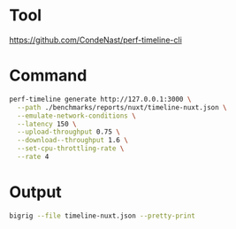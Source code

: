 # Tool

https://github.com/CondeNast/perf-timeline-cli

# Command

```bash
perf-timeline generate http://127.0.0.1:3000 \
  --path ./benchmarks/reports/nuxt/timeline-nuxt.json \
  --emulate-network-conditions \
  --latency 150 \
  --upload-throughput 0.75 \
  --download--throughput 1.6 \
  --set-cpu-throttling-rate \
  --rate 4
```

# Output

```bash
bigrig --file timeline-nuxt.json --pretty-print
```
